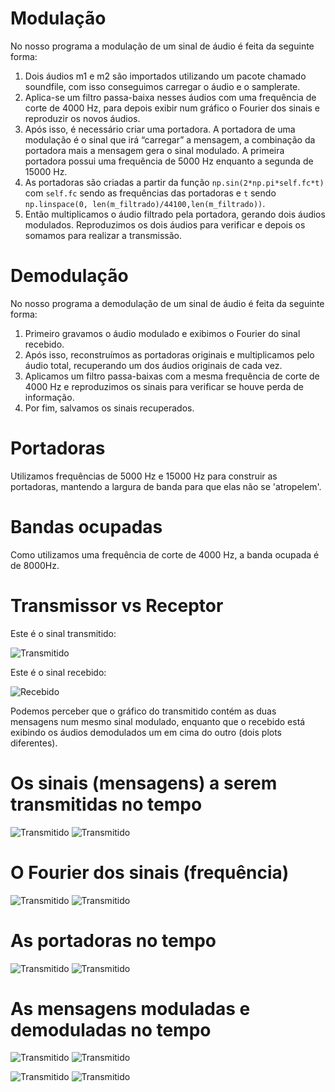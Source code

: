 # Modulação
No nosso programa a modulação de um sinal de áudio é feita da seguinte forma:
1. Dois áudios m1 e m2 são importados utilizando um pacote chamado soundfile, com isso conseguimos carregar o áudio e o samplerate.
2. Aplica-se um filtro passa-baixa nesses áudios com uma frequência de corte de 4000 Hz, para depois exibir num gráfico o Fourier dos sinais e reproduzir os novos áudios.
3. Após isso, é necessário criar uma portadora. A portadora de uma modulação é o sinal que irá “carregar” a mensagem, a combinação da portadora mais a mensagem gera o sinal modulado. A primeira portadora possui uma frequência de 5000 Hz enquanto a segunda de 15000 Hz.
4. As portadoras são criadas a partir da função `np.sin(2*np.pi*self.fc*t)` com `self.fc` sendo as frequências das portadoras e `t` sendo `np.linspace(0, len(m_filtrado)/44100,len(m_filtrado))`.
5. Então multiplicamos o áudio filtrado pela portadora, gerando dois áudios modulados. Reproduzimos os dois áudios para verificar e depois os somamos para realizar a transmissão.

# Demodulação
No nosso programa a demodulação de um sinal de áudio é feita da seguinte forma:
1. Primeiro gravamos o áudio modulado e exibimos o Fourier do sinal recebido.
2. Após isso, reconstruímos as portadoras originais e multiplicamos pelo áudio total, recuperando um dos áudios originais de cada vez.
3. Aplicamos um filtro passa-baixas com a mesma frequência de corte de 4000 Hz e reproduzimos os sinais para verificar se houve perda de informação.
4. Por fim, salvamos os sinais recuperados.

# Portadoras
Utilizamos frequências de 5000 Hz e 15000 Hz para construir as portadoras, mantendo a largura de banda para que elas não se 'atropelem'.

# Bandas ocupadas
Como utilizamos uma frequência de corte de 4000 Hz, a banda ocupada é de 8000Hz.

# Transmissor vs Receptor
 Este é o sinal transmitido:

![Transmitido](https://i.imgur.com/RmISlcb.jpg)

 Este é o sinal recebido:

![Recebido](https://i.imgur.com/tZ5MZTI.jpg)

Podemos perceber que o gráfico do transmitido contém as duas mensagens num mesmo sinal modulado, enquanto que o recebido está exibindo os áudios demodulados um em cima do outro (dois plots diferentes).

# Os sinais (mensagens) a serem transmitidas no tempo
![Transmitido](https://github.com/filipefborba/dtmf_raphorba/blob/master/mod-demod-am/raphorbatempo.png)
![Transmitido](https://github.com/filipefborba/dtmf_raphorba/blob/master/mod-demod-am/trabsontempo.png)

# O Fourier dos sinais (frequência)
![Transmitido](https://github.com/filipefborba/dtmf_raphorba/blob/master/mod-demod-am/raphorba_fourier.png)
![Transmitido](https://github.com/filipefborba/dtmf_raphorba/blob/master/mod-demod-am/trabson_fourier.png)

# As portadoras no tempo
![Transmitido](https://github.com/filipefborba/dtmf_raphorba/blob/master/mod-demod-am/port1time.png)
![Transmitido](https://github.com/filipefborba/dtmf_raphorba/blob/master/mod-demod-am/port2time.png)

# As mensagens moduladas e demoduladas no tempo	
![Transmitido](https://github.com/filipefborba/dtmf_raphorba/blob/master/mod-demod-am/mensagem1modtempo.png)
![Transmitido](https://github.com/filipefborba/dtmf_raphorba/blob/master/mod-demod-am/mensagem2modetempo.png)

![Transmitido](https://github.com/filipefborba/dtmf_raphorba/blob/master/mod-demod-am/mensagem1dmodtempo.png)
![Transmitido](https://github.com/filipefborba/dtmf_raphorba/blob/master/mod-demod-am/mensagem2dmodtempo.png)

